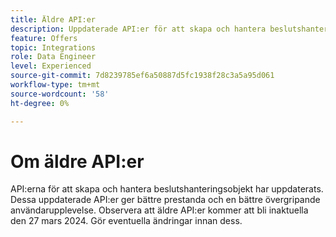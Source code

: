 ```yaml
---
title: Äldre API:er
description: Uppdaterade API:er för att skapa och hantera beslutshanteringsobjekt.
feature: Offers
topic: Integrations
role: Data Engineer
level: Experienced
source-git-commit: 7d8239785ef6a50887d5fc1938f28c3a5a95d061
workflow-type: tm+mt
source-wordcount: '58'
ht-degree: 0%

---
```



# Om äldre API:er

API:erna för att skapa och hantera beslutshanteringsobjekt har uppdaterats. Dessa uppdaterade API:er ger bättre prestanda och en bättre övergripande användarupplevelse. Observera att äldre API:er kommer att bli inaktuella den 27 mars 2024. Gör eventuella ändringar innan dess.